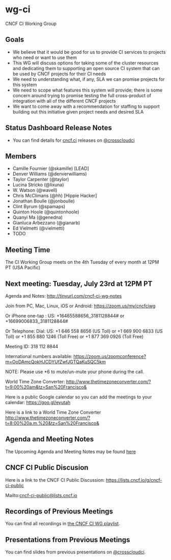 # wg-ci

CNCF CI Working Group

## Goals

* We believe that it would be good for us to provide CI services to projects who need or want to use them
* This WG will discuss options for taking some of the cluster resources and dedicating them to supporting an open source CI system that can be used by CNCF projects for their CI needs
* We need to understanding what, if any, SLA we can promise projects for this system
* We need to scope what features this system will provide; there is some concern around trying to promise testing the full cross-product of integration with all of the different CNCF projects 
* We want to come away with a recommendation for staffing to support building out this initiative given project needs and desired SLA

## Status Dashboard Release Notes

* You can find details for [cncf.ci](https://cncf.ci/) releases on [@crosscloudci](https://github.com/crosscloudci/crosscloudci/wiki/Release-Notes)

## Members

* Camille Fournier (@skamille) [LEAD]
* Denver Williams (@denverwilliams)
* Taylor Carpenter (@taylor)
* Lucina Stricko (@lixuna)
* W. Watson (@wavell)
* Chris McClimans (@hh) [Hippie Hacker]
* Jonathan Boulle (@jonboulle)
* Clint Byrum (@spamaps)
* Quinton Hoole (@quintonhoole)
* Quanyi Ma (@genedna)
* Gianluca Arbezzano (@gianarb)
* Ed Vielmetti (@vielmetti)
* TODO

## Meeting Time

The CI Working Group meets on the 4th Tuesday of every month at 12PM PT (USA Pacific)

## Next meeting: Tuesday, July 23rd at 12PM PT

Agenda and Notes: http://tinyurl.com/cncf-ci-wg-notes

Join from PC, Mac, Linux, iOS or Android: https://zoom.us/my/cncfciwg

Or iPhone one-tap :
    US: +16465588656,,3181128844#  or +16699006833,,3181128844# 

Or Telephone:
    Dial: 
        US: +1 646 558 8656 (US Toll) or +1 669 900 6833 (US Toll)
        or +1 855 880 1246 (Toll Free) or +1 877 369 0926 (Toll Free)

Meeting ID: 318 112 8844

International numbers available: https://zoom.us/zoomconference?m=OoDAmcQokHJCDYUfZwfJGTQaKuSQC5km

NOTE: Please use *6 to mute/un-mute your phone during the call.

World Time Zone Converter: http://www.thetimezoneconverter.com/?t=9:00%20am&tz=San%20Francisco&
    
    
Here is a public Google calendar so you can add the meetings to your calendar: https://goo.gl/eyutah

Here is a link to a World Time Zone Converter http://www.thetimezoneconverter.com/?t=8:00%20a.m.%20&tz=San%20Francisco&


## Agenda and Meeting Notes

The Upcoming Agenda and Meeting Notes may be found [here](http://tinyurl.com/cncf-ci-wg-notes)


## CNCF CI Public Discusion

Here is a link to the CNCF CI Public Discussion: https://lists.cncf.io/g/cncf-ci-public

Mailto:cncf-ci-public@lists.cncf.io


## Recordings of Previous Meetings

You can find all recordings in [the CNCF CI WG playlist](https://www.youtube.com/playlist?list=PLj6h78yzYM2P3_A3ujWHSxOu1IO_bd7Zi).


## Presentations from Previous Meetings

You can find slides from previous presentations on [@crosscloudci](https://github.com/crosscloudci/crosscloudci#past).
